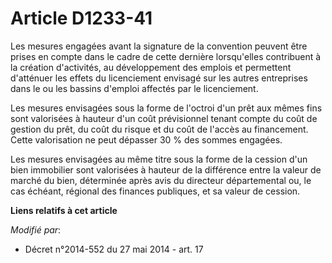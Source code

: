 # Article D1233-41

Les mesures engagées avant la signature de la convention peuvent être prises en compte dans le cadre de cette dernière
lorsqu'elles contribuent à la création d'activités, au développement des emplois et permettent d'atténuer les effets du
licenciement envisagé sur les autres entreprises dans le ou les bassins d'emploi affectés par le licenciement. 

Les mesures envisagées sous la forme de l'octroi d'un prêt aux mêmes fins sont valorisées à hauteur d'un coût prévisionnel
tenant compte du coût de gestion du prêt, du coût du risque et du coût de l'accès au financement. Cette valorisation ne peut
dépasser 30 % des sommes engagées. 

Les mesures envisagées au même titre sous la forme de la cession d'un bien immobilier sont valorisées à hauteur de la
différence entre la valeur de marché du bien, déterminée après avis  du directeur départemental ou, le cas échéant, régional
des finances publiques, et sa valeur de cession.

**Liens relatifs à cet article**

_Modifié par_:

  - Décret n°2014-552 du 27 mai 2014 - art. 17
